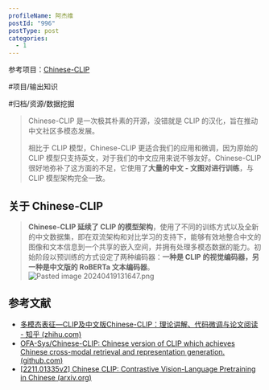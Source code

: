 ```yaml
---
profileName: 阿杰维
postId: "996"
postType: post
categories:
  - 1
---
```


参考项目：[Chinese-CLIP](https://github.com/OFA-Sys/Chinese-CLIP)

#项目/输出知识

#归档/资源/数据挖掘

> Chinese-CLIP 是一次极其朴素的开源，没错就是 CLIP 的汉化，旨在推动中文社区多模态发展。
>
> 相比于 CLIP 模型，Chinese-CLIP 更适合我们的应用和微调，因为原始的 CLIP 模型只支持英文，对于我们的中文应用来说不够友好。Chinese-CLIP 很好地弥补了这方面的不足，它使用了**大量的中文 - 文图对进行训练**，与 CLIP 模型架构完全一致。

## 关于 Chinese-CLIP

> **Chinese-CLIP 延续了 CLIP 的模型架构**，使用了不同的训练方式以及全新的中文数据集，即在双流架构和对比学习的支持下，能够有效地整合中文的图像和文本信息到一个共享的嵌入空间，并拥有处理多模态数据的能力。初始阶段以预训练的方式设定了两种编码器：**一种是 CLIP 的视觉编码器，另一种是中文版的 RoBERTa 文本编码器**。
> ![Pasted image 20240419131647.png](https://ajiew.com/wp-content/uploads/2024/04/Pasted-image-20240419131647-1.png)

## 参考文献

- [多模态表征—CLIP及中文版Chinese-CLIP：理论讲解、代码微调与论文阅读 - 知乎 (zhihu.com)](https://zhuanlan.zhihu.com/p/690361706)
- [OFA-Sys/Chinese-CLIP: Chinese version of CLIP which achieves Chinese cross-modal retrieval and representation generation. (github.com)](https://github.com/OFA-Sys/Chinese-CLIP)
- [[2211.01335v2] Chinese CLIP: Contrastive Vision-Language Pretraining in Chinese (arxiv.org)](https://arxiv.org/abs/2211.01335v2)
